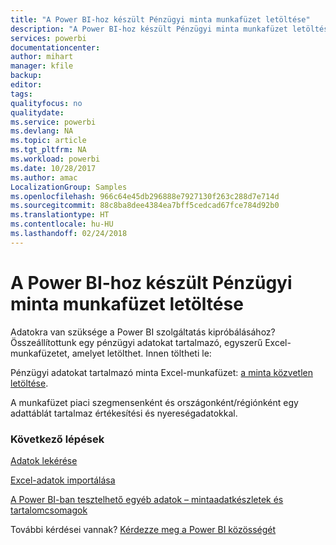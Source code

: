 ```yaml
---
title: "A Power BI-hoz készült Pénzügyi minta munkafüzet letöltése"
description: "A Power BI-hoz készült Pénzügyi minta munkafüzet letöltése"
services: powerbi
documentationcenter: 
author: mihart
manager: kfile
backup: 
editor: 
tags: 
qualityfocus: no
qualitydate: 
ms.service: powerbi
ms.devlang: NA
ms.topic: article
ms.tgt_pltfrm: NA
ms.workload: powerbi
ms.date: 10/28/2017
ms.author: amac
LocalizationGroup: Samples
ms.openlocfilehash: 966c64e45db296888e7927130f263c288d7e714d
ms.sourcegitcommit: 88c8ba8dee4384ea7bff5cedcad67fce784d92b0
ms.translationtype: HT
ms.contentlocale: hu-HU
ms.lasthandoff: 02/24/2018
---
```

# <a name="download-the-financial-sample-workbook-for-power-bi"></a>A Power BI-hoz készült Pénzügyi minta munkafüzet letöltése
Adatokra van szüksége a Power BI szolgáltatás kipróbálásához? Összeállítottunk egy pénzügyi adatokat tartalmazó, egyszerű Excel-munkafüzetet, amelyet letölthet.  Innen töltheti le:

Pénzügyi adatokat tartalmazó minta Excel-munkafüzet: [a minta közvetlen letöltése](http://go.microsoft.com/fwlink/?LinkID=521962).

A munkafüzet piaci szegmensenként és országonként/régiónként egy adattáblát tartalmaz értékesítési és nyereségadatokkal.

### <a name="next-steps"></a>Következő lépések
[Adatok lekérése](service-get-data.md)

[Excel-adatok importálása](service-excel-workbook-files.md)

[A Power BI-ban tesztelhető egyéb adatok – mintaadatkészletek és tartalomcsomagok](sample-datasets.md)

További kérdései vannak? [Kérdezze meg a Power BI közösségét](http://community.powerbi.com/)

